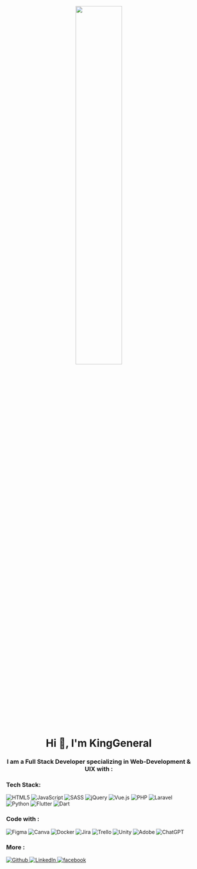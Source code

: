 <div align="center"><img src="[https://scontent.fcgk6-2.fna.fbcdn.net/v/t39.30808-6/355903847_10222435077685523_8372622342248330982_n.jpg?_nc_cat=108&ccb=1-7&_nc_sid=0debeb&_nc_eui2=AeGPB73f8CjwbhqRjKuXd1ubvT6YT3I3u_69PphPcje7_u90HTik73YFqGIxY5c224g&_nc_ohc=6bV7YiVk_kEAX81Pzz2&_nc_ht=scontent.fcgk6-2.fna&oh=00_AfDpzeTuWXc-uFIWiCjzyMVHElVftpFlj_zTSrUfO_xshw&oe=6499786C]" align="center" style="width: 50%" /></div>

# <div align="center">Hi 👋, I'm KingGeneral</div>  
  

### <div align="center">I am a Full Stack Developer specializing in Web-Development & UIX with :</div> 

### Tech Stack:
![HTML5](https://img.shields.io/badge/html5-%23E34F26.svg?style=for-the-badge&logo=html5&logoColor=white)
![JavaScript](https://img.shields.io/badge/javascript-%23323330.svg?style=for-the-badge&logo=javascript&logoColor=%23F7DF1E)
![SASS](https://img.shields.io/badge/SASS-hotpink.svg?style=for-the-badge&logo=SASS&logoColor=white)
![jQuery](https://img.shields.io/badge/jquery-%230769AD.svg?style=for-the-badge&logo=jquery&logoColor=white)
![Vue.js](https://img.shields.io/badge/vuejs-%2335495e.svg?style=for-the-badge&logo=vuedotjs&logoColor=%234FC08D)
![PHP](https://img.shields.io/badge/php-%23777BB4.svg?style=for-the-badge&logo=php&logoColor=white)
![Laravel](https://img.shields.io/badge/laravel-%23FF2D20.svg?style=for-the-badge&logo=laravel&logoColor=white)
![Python](https://img.shields.io/badge/python-3670A0?style=for-the-badge&logo=python&logoColor=ffdd54)
![Flutter](https://img.shields.io/badge/Flutter-%2302569B.svg?style=for-the-badge&logo=Flutter&logoColor=white)
![Dart](https://img.shields.io/badge/dart-%230175C2.svg?style=for-the-badge&logo=dart&logoColor=white)

### Code with : 
![Figma](https://img.shields.io/badge/figma-%23F24E1E.svg?style=for-the-badge&logo=figma&logoColor=white)
![Canva](https://img.shields.io/badge/Canva-%2300C4CC.svg?style=for-the-badge&logo=Canva&logoColor=white)
![Docker](https://img.shields.io/badge/docker-%230db7ed.svg?style=for-the-badge&logo=docker&logoColor=white)
![Jira](https://img.shields.io/badge/jira-%230A0FFF.svg?style=for-the-badge&logo=jira&logoColor=white)
![Trello](https://img.shields.io/badge/Trello-%23026AA7.svg?style=for-the-badge&logo=Trello&logoColor=white)
![Unity](https://img.shields.io/badge/unity-%23000000.svg?style=for-the-badge&logo=unity&logoColor=white)
![Adobe](https://img.shields.io/badge/adobe-%23FF0000.svg?style=for-the-badge&logo=adobe&logoColor=white)
![ChatGPT](https://img.shields.io/badge/chatGPT-74aa9c?style=for-the-badge&logo=openai&logoColor=white)

### More :  
<div id="more" align="left">
  <a href="https://github.com/KingGeneral" target="_blank">
    <img src=https://img.shields.io/badge/github-%2324292e.svg?&style=for-the-badge&logo=github&logoColor=white alt=Github style="margin-bottom: 5px;" />
  </a>
  <a href="https://id.linkedin.com/in/kinggeneral" target="_blank">
    <img src=https://img.shields.io/badge/linkedin-%230077B5.svg?style=for-the-badge&logo=linkedin&logoColor=white alt=LinkedIn style="margin-bottom: 5px;" />
  </a>
  <a href="https://sharezone47.blogspot.com" target="_blank">
    <img src=https://img.shields.io/badge/Blogger-FF5722?style=for-the-badge&logo=blogger&logoColor=white alt=facebook style="margin-bottom: 5px;" />
  </a>
</div>  
